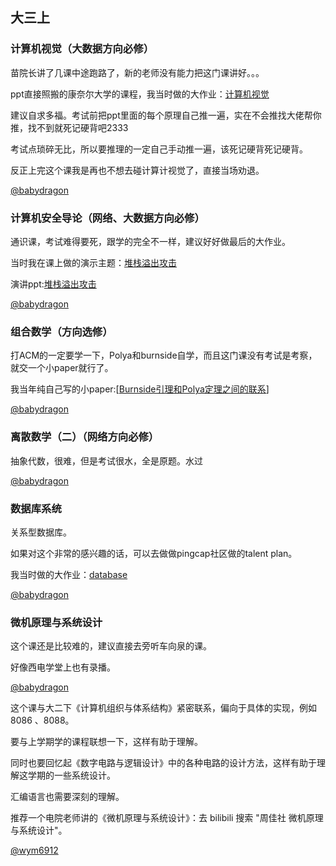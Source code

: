 ## 大三上

### 计算机视觉（大数据方向必修）

苗院长讲了几课中途跑路了，新的老师没有能力把这门课讲好。。。

ppt直接照搬的康奈尔大学的课程，我当时做的大作业：[计算机视觉](https://github.com/baolintian/Computer-Vision)

建议自求多福。考试前把ppt里面的每个原理自己推一遍，实在不会推找大佬帮你推，找不到就死记硬背吧2333

考试点琐碎无比，所以要推理的一定自己手动推一遍，该死记硬背死记硬背。

反正上完这个课我是再也不想去碰计算计视觉了，直接当场劝退。

[@babydragon](<https://github.com/baolintian>)



### 计算机安全导论（网络、大数据方向必修）

通识课，考试难得要死，跟学的完全不一样，建议好好做最后的大作业。

当时我在课上做的演示主题：[堆栈溢出攻击](<https://baolintian.github.io/2018/10/30/%E8%AE%A1%E7%AE%97%E6%9C%BA%E5%AE%89%E5%85%A8%E5%AF%BC%E8%AE%BA%E5%AE%9E%E9%AA%8C/>)

演讲ppt:[堆栈溢出攻击](https://babydragon.top/file/security.pdf)

[@babydragon](<https://github.com/baolintian>)

### 组合数学（方向选修）

打ACM的一定要学一下，Polya和burnside自学，而且这门课没有考试是考察，就交一个小paper就行了。

我当年纯自己写的小paper:[[Burnside引理和Polya定理之间的联系](https://www.cnblogs.com/babydragon/p/10106472.html)]

[@babydragon](<https://github.com/baolintian>)

### 离散数学（二）（网络方向必修）

抽象代数，很难，但是考试很水，全是原题。水过

[@babydragon](<https://github.com/baolintian>)

### 数据库系统

关系型数据库。

如果对这个非常的感兴趣的话，可以去做做pingcap社区做的talent plan。

我当时做的大作业：[database](<https://github.com/baolintian/student_information>)

[@babydragon](<https://github.com/baolintian>)

### 微机原理与系统设计

这个课还是比较难的，建议直接去旁听车向泉的课。

好像西电学堂上也有录播。

[@babydragon](<https://github.com/baolintian>)

这个课与大二下《计算机组织与体系结构》紧密联系，偏向于具体的实现，例如 8086 、8088。

要与上学期学的课程联想一下，这样有助于理解。

同时也要回忆起《数字电路与逻辑设计》中的各种电路的设计方法，这样有助于理解这学期的一些系统设计。

汇编语言也需要深刻的理解。

推荐一个电院老师讲的《微机原理与系统设计》：去 bilibili 搜索 "周佳社 微机原理与系统设计"。

[@wym6912](<https://github.com/wym6912>)
